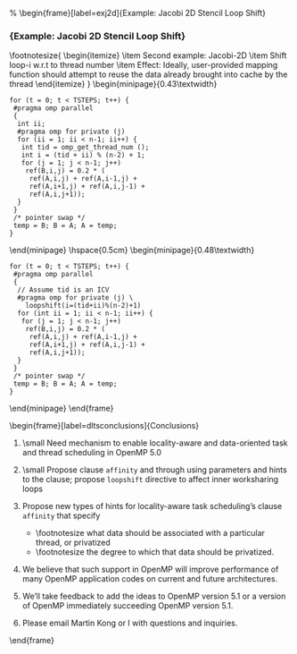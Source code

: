 % \begin{frame}[label=exj2d]{Example: Jacobi 2D Stencil Loop Shift}

### {Example: Jacobi 2D Stencil Loop Shift}
\footnotesize{
\begin{itemize}
    \item Second example: Jacobi-2D
    \item Shift loop-i w.r.t to thread number
    \item Effect: Ideally, user-provided mapping function should attempt to reuse the data already brought into cache by the thread
\end{itemize}
}
\begin{minipage}{0.43\textwidth}
```C, caption=\footnotesize{Jacobi Stencil LoopShift Semantics}
for (t = 0; t < TSTEPS; t++) {
 #pragma omp parallel
 {
  int ii;
  #pragma omp for private (j)
  for (ii = 1; ii < n-1; ii++) {
   int tid = omp_get_thread_num ();
   int i = (tid + ii) % (n-2) + 1;
   for (j = 1; j < n-1; j++)
    ref(B,i,j) = 0.2 * (
     ref(A,i,j) + ref(A,i-1,j) +
     ref(A,i+1,j) + ref(A,i,j-1) + 
     ref(A,i,j+1));
  }
 }
 /* pointer swap */
 temp = B; B = A; A = temp;
}
```
\end{minipage}
\hspace{0.5cm}
\begin{minipage}{0.48\textwidth}
```C, caption=\footnotesize{Jacobi Stencil LoopShift Directive}
for (t = 0; t < TSTEPS; t++) {
 #pragma omp parallel
 {
  // Assume tid is an ICV
  #pragma omp for private (j) \ 
    loopshift(i=(tid+ii)%(n-2)+1)
  for (int ii = 1; ii < n-1; ii++) {
   for (j = 1; j < n-1; j++)
    ref(B,i,j) = 0.2 * (
     ref(A,i,j) + ref(A,i-1,j) +
     ref(A,i+1,j) + ref(A,i,j-1) + 
     ref(A,i,j+1));
  }
 }
 /* pointer swap */
 temp = B; B = A; A = temp;
}
```
\end{minipage}
\end{frame}



\begin{frame}[label=dltsconclusions]{Conclusions}

1. \small Need mechanism to enable locality-aware and data-oriented task and thread scheduling in OpenMP 5.0 

2. \small Propose clause ```affinity``` and through using parameters and hints to the clause; propose ```loopshift```
directive to affect inner worksharing loops

3. Propose new types of  hints  for  locality-aware  task  scheduling’s  clause ```affinity``` that  specify
    - \footnotesize what data  should  be  associated  with  a  particular  thread,  or  privatized  
    - \footnotesize the degree to which that data should be privatized. 
    
4. We believe that such support in OpenMP  will improve  performance of many OpenMP application codes on current and future architectures. 
5. We’ll take feedback to add the ideas to OpenMP version 5.1 or a version of OpenMP immediately succeeding OpenMP version 5.1.

6. Please email Martin Kong or I with questions and inquiries.

\end{frame}